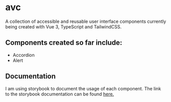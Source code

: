 # avc
A collection of accessible and reusable user interface components currently being created with Vue 3, TypeScript and TailwindCSS.

## Components created so far include:
- Accordion
- Alert

## Documentation
I am using storybook to document the usage of each component.
The link to the storybook documentation can be found <a href="https://practical-vuejs-course-prep-ui-library.vercel.app/">here.</a>
